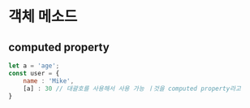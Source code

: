 # 객체 메소드

## computed property

```javascript
let a = 'age';
const user = {
    name : 'Mike',
    [a] : 30 // 대괄호를 사용해서 사용 가능 ㅣ것을 computed property라고 
}
```

